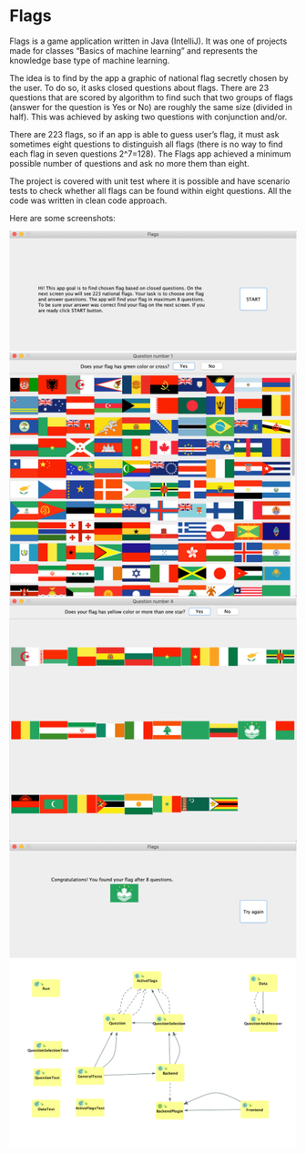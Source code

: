 # Flags
Flags is a game application written in Java (IntelliJ). It was one of projects made for classes “Basics of machine learning” and represents the knowledge base type of machine learning.

The idea is to find by the app a graphic of national flag secretly chosen by the user. To do so, it asks closed questions about flags. There are 23 questions that are scored by algorithm to find such that two groups of flags (answer for the question is Yes or No) are roughly the same size (divided in half). This was achieved by asking two questions with conjunction and/or.

There are 223 flags, so if an app is able to guess user’s flag, it must ask sometimes eight questions to distinguish all flags (there is no way to find each flag in seven questions 2^7=128). The Flags app achieved a minimum possible number of questions and ask no more them than eight.

The project is covered with unit test where it is possible and have scenario tests to check whether all flags can be found within eight questions. All the code was written in clean code approach.

Here are some screenshots:


![](screenshots/Screenshot4.png)
![](screenshots/Screenshot3.png)
![](screenshots/Screenshot2.png)
![](screenshots/Screenshot1.png)
![](screenshots/classDiagram.png)

